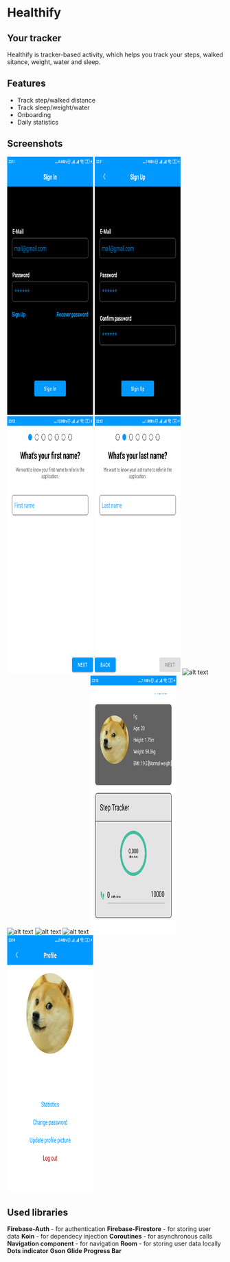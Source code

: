 # Healthify
## Your tracker

Healthify is tracker-based activity, which helps you track your steps, walked sitance, weight, water and sleep.

## Features

- Track step/walked distance
- Track sleep/weight/water
- Onboarding
- Daily statistics

## Screenshots


<img src="/screenshots/sign in.png" alt="alt text" width="200px" height="600px">
<img src="screenshots/sign_up.png" alt="alt text" width="200px" height="600px">
<img src="screenshots/onboarding_firstname.png" alt="alt text" width="200px" height="600px">
<img src="/screenshots/onboarding_lastname.png" alt="alt text" width="200px" height="600px">
<img src="/screenshots/onboarding_Age" alt="alt text" width="200px" height="600px">
<img src="/screenshots/onboarding_height" alt="alt text" width="200px" height="600px">
<img src="/screenshots/onboarding_weight" alt="alt text" width="200px" height="600px">
<img src="/screenshots/onboarding_target_weight" alt="alt text" width="200px" height="600px">
<img src="/screenshots/dashboard.png" alt="alt text" width="200px" height="600px">
<img src="/screenshots/profile.png" alt="alt text" width="200px" height="600px">

## Used libraries
**Firebase-Auth** - for authentication
**Firebase-Firestore**  - for storing user data
**Koin** - for dependecy injection
**Coroutines** - for asynchronous calls
**Navigation component** - for navigation
**Room** - for storing user data locally
**Dots indicator** 
**Gson**
**Glide** 
**Progress Bar**
